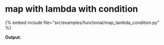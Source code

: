 # map with lambda with condition


{% embed include file="src/examples/functional/map_lambda_condition.py" %}

**Output:**


